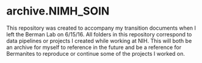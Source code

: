 # archive.NIMH_SOIN
This repository was created to accompany my transition documents when I left the Berman Lab on 6/15/16. All folders in this repository correspond to data pipelines or projects I created while working at NIH. This will both be an archive for myself to reference in the future and be a reference for Bermanites to reproduce or continue some of the projects I worked on.
